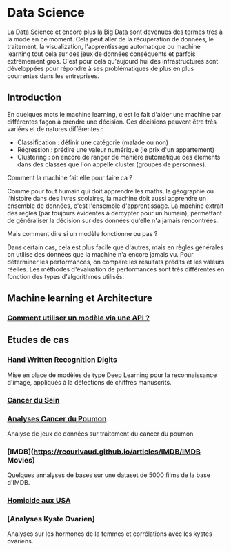 # Data Science

La Data Science et encore plus la Big Data sont devenues des termes très à la mode en ce moment. Cela peut aller de la récupération de données, le traitement, la visualization, l'apprentissage automatique ou machine learning tout cela sur des jeux de données conséquents et parfois extrêmement gros. C'est pour cela qu'aujourd'hui des infrastructures sont développées pour répondre à ses problématiques de plus en plus courrentes dans les entreprises.

## Introduction

En quelques mots le machine learning, c'est le fait d'aider une machine par différentes façon à prendre une décision. Ces décisions peuvent être très variées et de natures différentes :
- Classification : définir une catégorie (malade ou non)
- Régression : prédire une valeur numérique (le prix d'un appartement)
- Clustering :  on encore de ranger de manière automatique des élements dans des classes que l'on appelle cluster (groupes de personnes).

Comment la machine fait elle pour faire ca ?

Comme pour tout humain qui doit apprendre les maths, la géographie ou l'histoire dans des livres scolaires, la machine doit aussi apprendre un ensemble de données, c'est l'ensemble d'apprentissage. La machine extrait des règles (par toujours évidentes à dércypter pour un humain), permettant de généraliser la décision sur des données qu'elle n'a jamais rencontrées.

Mais comment dire si un modèle fonctionne ou pas ?

Dans certain cas, cela est plus facile que d'autres, mais en règles générales on utilise des données que la machine n'a encore jamais vu. Pour déterminer les performances, on compare les résultats prédits et les valeurs réelles. Les méthodes d'évaluation de performances sont très différentes en fonction des types d'algorithmes utilisés.

## Machine learning et Architecture

### [Comment utiliser un modèle via une API ?](https://rcourivaud.github.io/articles/FlaskSklearn/FlaskSklearn)

## Etudes de cas

### [Hand Written Recognition Digits](https://rcourivaud.github.io/articles/HWRD/HWRD)

Mise en place de modèles de type Deep Learning pour la reconnaissance d'image, appliqués à la détections de chiffres manuscrits.


### [Cancer du Sein](https://rcourivaud.github.io/articles/CancerduSein/CancerduSein)


### [Analyses Cancer du Poumon](https://rcourivaud.github.io/articles/Poumon/Poumon)

Analyse de jeux de données sur traitement du cancer du poumon

### [IMDB](https://rcourivaud.github.io/articles/IMDB/IMDB Movies)

Quelques annalyses de bases sur une dataset de 5000 films de la base d'IMDB.

### [Homicide aux USA ](https://rcourivaud.github.io/articles/Homicide/Homicide)


### [Analyses Kyste Ovarien]

Analyses sur les hormones de la femmes et corrélations avec les kystes ovariens.

